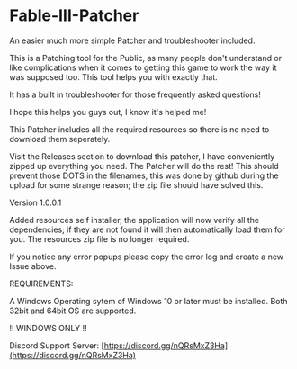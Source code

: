 # Fable-III-Patcher
An easier much more simple Patcher and troubleshooter included.

This is a Patching tool for the Public, as many people don't understand or like complications when it comes to getting this game to work the way it was supposed too.
This tool helps you with exactly that.

It has a built in troubleshooter for those frequently asked questions!

I hope this helps you guys out, I know it's helped me!

This Patcher includes all the required resources so there is no need to download them seperately.


Visit the Releases section to download this patcher, I have conveniently zipped up everything you need. The Patcher will do the rest!
This should prevent those DOTS in the filenames, this was done by github during the upload for some strange reason; the zip file should have solved this.


Version 1.0.0.1

Added resources self installer, the application will now verify all the dependencies; if they are not found it will then automatically load them for you.
The resources zip file is no longer required.

If you notice any error popups please copy the error log and create a new Issue above.

REQUIREMENTS:

A Windows Operating sytem of Windows 10 or later must be installed.
Both 32bit and 64bit OS are supported.

!! WINDOWS ONLY !!

Discord Support Server: [https://discord.gg/nQRsMxZ3Ha](https://discord.gg/nQRsMxZ3Ha)
